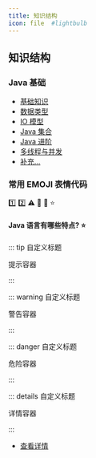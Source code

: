 ```yaml
---
title: 知识结构
icon: file  #lightbulb
---
```


## 知识结构

### Java 基础

- [基础知识](./BasicConcepts.md)
- [数据类型](./DataType.md)
- [IO 模型](./JavaIO.md)
- [Java 集合](./Collections.md)
- [Java 进阶](./Advanced.md)
- [多线程与并发](./ThreadAndConcurrency.md)
- [补充...]()




### 常用 EMOJI 表情代码
:one: :two: :warning: :ghost: :clown_face: :star:

#### Java 语言有哪些特点? :star:


::: tip 自定义标题

提示容器

:::

::: warning 自定义标题

警告容器

:::

::: danger 自定义标题

危险容器

:::

::: details 自定义标题

详情容器

:::

- [查看详情](https://theme-hope.vuejs.press/zh/guide/markdown/container.html)